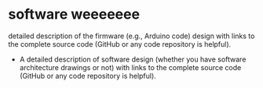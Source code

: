 # software weeeeeee

 detailed description of the firmware (e.g., Arduino code) design with links to the complete source code (GitHub or any code repository is helpful).
- A detailed description of software design (whether you have software architecture drawings or not) with links to the complete source code (GitHub or any code repository is helpful). 
